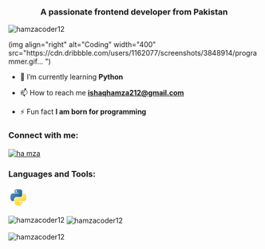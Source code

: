 <h3 align="center">A passionate frontend developer from Pakistan</h3>

<p align="left"> <img src="https://komarev.com/ghpvc/?username=hamzacoder12&label=Profile%20views&color=0e75b6&style=flat" alt="hamzacoder12" /> </p>
(img align="right" alt="Coding" width="400" src="https://cdn.dribbble.com/users/1162077/screenshots/3848914/programmer.gif... ")

- 🌱 I’m currently learning **Python**

- 📫 How to reach me **ishaqhamza212@gmail.com**

- ⚡ Fun fact **I am born for programming**

<h3 align="left">Connect with me:</h3>
<p align="left">
<a href="https://fb.com/ha mza" target="blank"><img align="center" src="https://raw.githubusercontent.com/rahuldkjain/github-profile-readme-generator/master/src/images/icons/Social/facebook.svg" alt="ha mza" height="30" width="40" /></a>
</p>

<h3 align="left">Languages and Tools:</h3>
<p align="left"> <a href="https://www.python.org" target="_blank" rel="noreferrer"> <img src="https://raw.githubusercontent.com/devicons/devicon/master/icons/python/python-original.svg" alt="python" width="40" height="40"/> </a> </p>

<p><img align="left" src="https://github-readme-stats.vercel.app/api/top-langs?username=hamzacoder12&show_icons=true&locale=en&layout=compact" alt="hamzacoder12" /></p>

<p>&nbsp;<img align="center" src="https://github-readme-stats.vercel.app/api?username=hamzacoder12&show_icons=true&locale=en" alt="hamzacoder12" /></p>

<p><img align="center" src="https://github-readme-streak-stats.herokuapp.com/?user=hamzacoder12&" alt="hamzacoder12" /></p>

